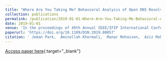 ```yaml
---
title: "Where Are You Taking Me? Behavioral Analysis of Open DNS Resolvers"
collection: publications
permalink: /publication/2019-01-01-Where-Are-You-Taking-Me-Behavioral-Analysis-of-Open-DNS-Resolvers
date: 2019-01-01
venue: 'In the proceedings of 49th Annual IEEE/IFIP International Conference on Dependable Systems and Networks, DSN 2019, Portland, OR, USA, June 24-27, 2019'
paperurl: 'https://doi.org/10.1109/DSN.2019.00057'
citation: ' Jeman Park,  Aminollah Khormali,  Manar Mohaisen,  Aziz Mohaisen, &quot;Where Are You Taking Me? Behavioral Analysis of Open DNS Resolvers.&quot; In the proceedings of 49th Annual IEEE/IFIP International Conference on Dependable Systems and Networks, DSN 2019, Portland, OR, USA, June 24-27, 2019, 2019.'
---
```

[Access paper here](https://doi.org/10.1109/DSN.2019.00057){:target="_blank"}
